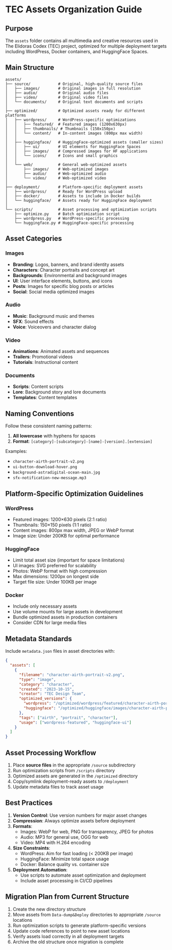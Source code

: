 # TEC Assets Organization Guide

## Purpose
The `assets` folder contains all multimedia and creative resources used in The Elidoras Codex (TEC) project, optimized for multiple deployment targets including WordPress, Docker containers, and HuggingFace Spaces.

## Main Structure

```
assets/
├── source/            # Original, high-quality source files
│   ├── images/        # Original images in full resolution
│   ├── audio/         # Original audio files
│   ├── video/         # Original video files
│   └── documents/     # Original text documents and scripts
│
├── optimized/         # Optimized assets ready for different platforms
│   ├── wordpress/     # WordPress-specific optimizations
│   │   ├── featured/  # Featured images (1200x630px)
│   │   ├── thumbnails/ # Thumbnails (150x150px)
│   │   └── content/   # In-content images (800px max width)
│   │
│   ├── huggingface/   # HuggingFace-optimized assets (smaller sizes)
│   │   ├── ui/        # UI elements for HuggingFace Spaces
│   │   ├── images/    # Compressed images for HF applications
│   │   └── icons/     # Icons and small graphics
│   │
│   └── web/           # General web-optimized assets
│       ├── images/    # Web-optimized images
│       ├── audio/     # Web-optimized audio
│       └── video/     # Web-optimized video
│
├── deployment/        # Platform-specific deployment assets
│   ├── wordpress/     # Ready for WordPress upload
│   ├── docker/        # Assets to include in Docker builds
│   └── huggingface/   # Assets ready for HuggingFace deployment
│
└── scripts/           # Asset processing and optimization scripts
    ├── optimize.py    # Batch optimization script
    ├── wordpress.py   # WordPress-specific processing
    └── huggingface.py # HuggingFace-specific processing
```

## Asset Categories

### Images
- **Branding**: Logos, banners, and brand identity assets
- **Characters**: Character portraits and concept art
- **Backgrounds**: Environmental and background images
- **UI**: User interface elements, buttons, and icons
- **Posts**: Images for specific blog posts or articles
- **Social**: Social media optimized images

### Audio
- **Music**: Background music and themes
- **SFX**: Sound effects
- **Voice**: Voiceovers and character dialog

### Video
- **Animations**: Animated assets and sequences
- **Trailers**: Promotional videos
- **Tutorials**: Instructional content

### Documents
- **Scripts**: Content scripts
- **Lore**: Background story and lore documents
- **Templates**: Content templates

## Naming Conventions

Follow these consistent naming patterns:

1. **All lowercase** with hyphens for spaces
2. **Format**: `[category]-[subcategory]-[name]-[version].[extension]`

Examples:
- `character-airth-portrait-v2.png`
- `ui-button-download-hover.png`
- `background-astradigital-ocean-main.jpg`
- `sfx-notification-new-message.mp3`

## Platform-Specific Optimization Guidelines

### WordPress
- Featured images: 1200×630 pixels (2:1 ratio)
- Thumbnails: 150×150 pixels (1:1 ratio)
- Content images: 800px max width, JPEG or WebP format
- Image size: Under 200KB for optimal performance

### HuggingFace
- Limit total asset size (important for space limitations)
- UI images: SVG preferred for scalability
- Photos: WebP format with high compression
- Max dimensions: 1200px on longest side
- Target file size: Under 100KB per image

### Docker
- Include only necessary assets
- Use volume mounts for large assets in development
- Bundle optimized assets in production containers
- Consider CDN for large media files

## Metadata Standards
Include `metadata.json` files in asset directories with:

```json
{
  "assets": [
    {
      "filename": "character-airth-portrait-v2.png",
      "type": "image",
      "category": "character",
      "created": "2023-10-15",
      "creator": "TEC Design Team",
      "optimized_versions": {
        "wordpress": "/optimized/wordpress/featured/character-airth-portrait-v2.jpg",
        "huggingface": "/optimized/huggingface/images/character-airth-portrait-v2.webp"
      },
      "tags": ["airth", "portrait", "character"],
      "usage": ["wordpress-featured", "huggingface-ui"]
    }
  ]
}
```

## Asset Processing Workflow

1. Place **source files** in the appropriate `/source` subdirectory
2. Run optimization scripts from `/scripts` directory
3. Optimized assets are generated in the `/optimized` directory
4. Copy/symlink deployment-ready assets to `/deployment`
5. Update metadata files to track asset usage

## Best Practices

1. **Version Control**: Use version numbers for major asset changes
2. **Compression**: Always optimize assets before deployment
3. **Formats**:
   - Images: WebP for web, PNG for transparency, JPEG for photos
   - Audio: MP3 for general use, OGG for web
   - Video: MP4 with H.264 encoding
4. **Size Constraints**:
   - WordPress: Aim for fast loading (< 200KB per image)
   - HuggingFace: Minimize total space usage
   - Docker: Balance quality vs. container size
5. **Deployment Automation**:
   - Use scripts to automate asset optimization and deployment
   - Include asset processing in CI/CD pipelines

## Migration Plan from Current Structure

1. Create the new directory structure
2. Move assets from `Data-dump&Deploy` directories to appropriate `/source` locations
3. Run optimization scripts to generate platform-specific versions
4. Update code references to point to new asset locations
5. Verify assets load correctly in all deployment targets
6. Archive the old structure once migration is complete
